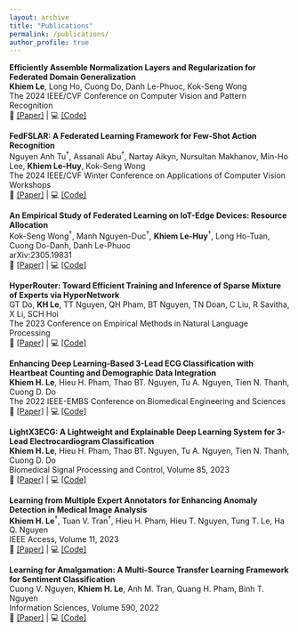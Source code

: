 ```yaml
---
layout: archive
title: "Publications"
permalink: /publications/
author_profile: true
---
```


**Efficiently Assemble Normalization Layers and Regularization for Federated Domain Generalization**<br />
**Khiem Le**, Long Ho, Cuong Do, Danh Le-Phuoc, Kok-Seng Wong<br />
The 2024 IEEE/CVF Conference on Computer Vision and Pattern Recognition<br />
📄 [[Paper]](https://arxiv.org/abs/2403.15605) | 💻 [[Code]](https://github.com/lhkhiem28/gPerXAN)

**FedFSLAR: A Federated Learning Framework for Few-Shot Action Recognition**<br />
Nguyen Anh Tu<sup>&dagger;</sup>, Assanali Abu<sup>&dagger;</sup>, Nartay Aikyn, Nursultan Makhanov, Min-Ho Lee, **Khiem Le-Huy**, Kok-Seng Wong<br />
The 2024 IEEE/CVF Winter Conference on Applications of Computer Vision Workshops<br />
📄 [[Paper]](https://openaccess.thecvf.com/content/WACV2024W/RWS/html/Tu_FedFSLAR_A_Federated_Learning_Framework_for_Few-Shot_Action_Recognition_WACVW_2024_paper.html) | 💻 [[Code]](https://openaccess.thecvf.com/content/WACV2024W/RWS/html/Tu_FedFSLAR_A_Federated_Learning_Framework_for_Few-Shot_Action_Recognition_WACVW_2024_paper.html)

**An Empirical Study of Federated Learning on IoT-Edge Devices: Resource Allocation**<br />
Kok-Seng Wong<sup>&dagger;</sup>, Manh Nguyen-Duc<sup>&dagger;</sup>, **Khiem Le-Huy**<sup>&dagger;</sup>, Long Ho-Tuan, Cuong Do-Danh, Danh Le-Phuoc<br />
arXiv:2305.19831<br />
📄 [[Paper]](https://arxiv.org/abs/2305.19831) | 💻 [[Code]](https://github.com/lhkhiem28/FLIoT)

**HyperRouter: Toward Efficient Training and Inference of Sparse Mixture of Experts via HyperNetwork**<br />
GT Do, **KH Le**, TT Nguyen, QH Pham, BT Nguyen, TN Doan, C Liu, R Savitha, X Li, SCH Hoi<br />
The 2023 Conference on Empirical Methods in Natural Language Processing<br />
📄 [[Paper]](https://aclanthology.org/2023.emnlp-main.351) | 💻 [[Code]](https://github.com/giangdip2410/HyperRouter)

**Enhancing Deep Learning-Based 3-Lead ECG Classification with Heartbeat Counting and Demographic Data Integration**<br />
**Khiem H. Le**, Hieu H. Pham, Thao BT. Nguyen, Tu A. Nguyen, Tien N. Thanh, Cuong D. Do<br />
The 2022 IEEE-EMBS Conference on Biomedical Engineering and Sciences<br />
📄 [[Paper]](https://doi.org/10.1109/IECBES54088.2022.10079267) | 💻 [[Code]](https://github.com/lhkhiem28/X3ECGpp)

**LightX3ECG: A Lightweight and Explainable Deep Learning System for 3-Lead Electrocardiogram Classification**<br />
**Khiem H. Le**, Hieu H. Pham, Thao BT. Nguyen, Tu A. Nguyen, Tien N. Thanh, Cuong D. Do<br />
Biomedical Signal Processing and Control, Volume 85, 2023<br />
📄 [[Paper]](https://doi.org/10.1016/j.bspc.2023.104963) | 💻 [[Code]](https://github.com/lhkhiem28/LightX3ECG)

**Learning from Multiple Expert Annotators for Enhancing Anomaly Detection in Medical Image Analysis**<br />
**Khiem H. Le**<sup>&dagger;</sup>, Tuan V. Tran<sup>&dagger;</sup>, Hieu H. Pham, Hieu T. Nguyen, Tung T. Le, Ha Q. Nguyen<br />
IEEE Access, Volume 11, 2023<br />
📄 [[Paper]](https://doi.org/10.1109/ACCESS.2023.3243845) | 💻 [[Code]](https://github.com/huyhieupham/learning-from-multiple-annotators)

**Learning for Amalgamation: A Multi-Source Transfer Learning Framework for Sentiment Classification**<br />
Cuong V. Nguyen, **Khiem H. Le**, Anh M. Tran, Quang H. Pham, Binh T. Nguyen<br />
Information Sciences, Volume 590, 2022<br />
📄 [[Paper]](https://doi.org/10.1016/j.ins.2021.12.059) | 💻 [[Code]](https://github.com/lhkhiem28/Learning-for-Amalgamation)
